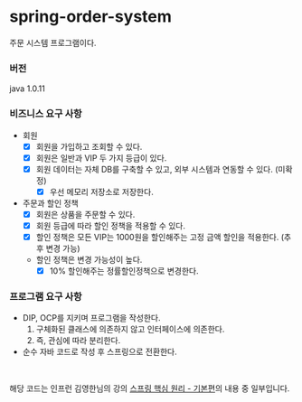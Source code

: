 # spring-order-system
주문 시스템 프로그램이다.

### 버전
java 1.0.11
<br>

### 비즈니스 요구 사항
- 회원
  - [X] 회원을 가입하고 조회할 수 있다.
  - [X] 회원은 일반과 VIP 두 가지 등급이 있다.
  - [X] 회원 데이터는 자체 DB를 구축할 수 있고, 외부 시스템과 연동할 수 있다. (미확정)
    - [X] 우선 메모리 저장소로 저장한다.
- 주문과 할인 정책
  - [X] 회원은 상품을 주문할 수 있다.
  - [X] 회원 등급에 따라 할인 정책을 적용할 수 있다.
  - [X] 할인 정책은 모든 VIP는 1000원을 할인해주는 고정 금액 할인을 적용한다. (추후 변경 가능)
  - 할인 정책은 변경 가능성이 높다.
    - [X] 10% 할인해주는 정률할인정책으로 변경한다.

### 프로그램 요구 사항
- DIP, OCP를 지키며 프로그램을 작성한다.
  1. 구체화된 클래스에 의존하지 않고 인터페이스에 의존한다.
  2. 즉, 관심에 따라 분리한다.
- 순수 자바 코드로 작성 후 스프링으로 전환한다.

<br>

해당 코드는 인프런 김영한님의 강의 [스프링 핵심 원리 - 기본편](https://www.inflearn.com/course/%EC%8A%A4%ED%94%84%EB%A7%81-%ED%95%B5%EC%8B%AC-%EC%9B%90%EB%A6%AC-%EA%B8%B0%EB%B3%B8%ED%8E%B8)의 내용 중 일부입니다.
